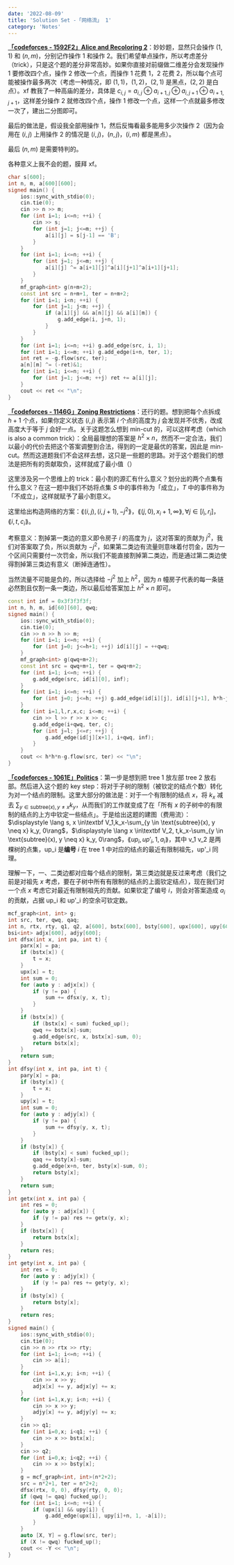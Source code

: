 ```yaml
---
date: '2022-08-09'
title: 'Solution Set -「网络流」 1'
category: 'Notes'
---
```


**[「codeforces - 1592F2」Alice and Recoloring 2](http://codeforces.com/problemset/problem/1592/F2)**：妙妙题，显然只会操作 $(1, 1)$ 和 $(n, m)$，分别记作操作 1 和操作 2。我们希望单点操作，所以考虑差分（trick），只是这个题的差分非常高妙。如果你直接对前缀做二维差分会发现操作 1 要修改四个点，操作 2 修改一个点，而操作 1 花费 $1$，2 花费 $2$，所以每个点可能被操作最多两次（考虑一种情况，即 $(1, 1)$，$(1, 2)$，$(2, 1)$ 是黑点，$(2, 2)$ 是白点）。xf 教我了一种高庙的差分，具体是 $c_{i, j} = a_{i,j} \oplus a_{i+1, j} \oplus a_{i, j+1} \oplus a_{i+1, j+1}$，这样差分操作 2 就修改四个点，操作 1 修改一个点，这样一个点就最多修改一次了，建出二分图即可。

最后的做法是，假设我全部用操作 1，然后反悔看最多能用多少次操作 2（因为会用在 $(i, j)$ 上用操作 2 的情况是 $(i, j)$，$(n, j)$，$(i, m)$ 都是黑点）。

最后 $(n, m)$ 是需要特判的。

各种意义上我不会的题，膜拜 xf。

```cpp
char s[600];
int n, m, a[600][600];
signed main() {
    ios::sync_with_stdio(0);
    cin.tie(0);
    cin >> n >> m;
    for (int i=1; i<=n; ++i) {
        cin >> s;
        for (int j=1; j<=m; ++j) {
            a[i][j] = s[j-1] == 'B';
        }
    }
    for (int i=1; i<=n; ++i) {
        for (int j=1; j<=m; ++j) {
            a[i][j] ^= a[i+1][j]^a[i][j+1]^a[i+1][j+1];
        }
    }
    mf_graph<int> g(n+m+2);
    const int src = n+m+1, ter = n+m+2;
    for (int i=1; i<n; ++i) {
        for (int j=1; j<m; ++j) {
            if (a[i][j] && a[n][j] && a[i][m]) {
                g.add_edge(i, j+n, 1);
            }
        }
    }
    for (int i=1; i<=n; ++i) g.add_edge(src, i, 1);
    for (int i=1; i<=m; ++i) g.add_edge(i+n, ter, 1);
    int ret = -g.flow(src, ter);
    a[n][m] ^= (-ret)&1;
    for (int i=1; i<=n; ++i) {
        for (int j=1; j<=m; ++j) ret += a[i][j];
    }
    cout << ret << "\n";
}
```

**[「codeforces - 1146G」Zoning Restrictions](http://codeforces.com/problemset/problem/1146/G)**：还行的题。想到把每个点拆成 $h+1$ 个点，如果你定义状态 $(i, j)$ 表示第 $i$ 个点的高度为 $j$ 会发现并不优秀，改成高度大于等于 $j$ 会好一点。关于这题怎么想到 min-cut 的，可以这样考虑（which is also a common trick）：全局最理想的答案是 $h^2 \times n$，然而不一定合法，我们以最小的代价去把这个答案调整到合法，得到的一定是最优的答案，因此是 min-cut。然而这道题我们不会这样去想，这只是一些题的思路。对于这个题我们的想法是把所有的贡献取负，这样就成了最小值（）

这里涉及另一个思维上的 trick：最小割的源汇有什么意义？划分出的两个点集有什么意义？在这一题中我们不妨将点集 $S$ 中的事件称为「成立」，$T$ 中的事件称为「不成立」，这样就赋予了最小割意义。

这里给出构造网络的方案：$\lang(i, j), (i, j+1), -j^2\rang$，$\lang (j, 0), x_i+1, \infty \rang, \forall j \in [l_i, r_i]$，$\lang i, t, c_i \rang$。

考察意义：割掉第一类边的意义即令房子 $i$ 的高度为 $j$，这对答案的贡献为 $j^2$，我们对答案取了负，所以贡献为 $-j^2$，如果第二类边有流量则意味着付罚金，因为一个区间只需要付一次罚金，所以我们不能直接割掉第二类边，而是通过第二类边使得割掉第三类边有意义（断掉连通性）。

当然流量不可能是负的，所以选择给 $-j^2$ 加上 $h^2$，因为 $n$ 幢房子代表的每一条链必然割且仅割一条一类边，所以最后给答案加上 $h^2 \times n$ 即可。

```cpp
const int inf = 0x3f3f3f3f;
int n, h, m, id[60][60], qwq;
signed main() {
    ios::sync_with_stdio(0);
    cin.tie(0);
    cin >> n >> h >> m;
    for (int i=1; i<=n; ++i) {
        for (int j=0; j<=h+1; ++j) id[i][j] = ++qwq;
    }
    mf_graph<int> g(qwq+m+2);
    const int src = qwq+m+1, ter = qwq+m+2;
    for (int i=1; i<=n; ++i) {
        g.add_edge(src, id[i][0], inf);
    }
    for (int i=1; i<=n; ++i) {
        for (int j=0; j<=h; ++j) g.add_edge(id[i][j], id[i][j+1], h*h-j*j);
    }
    for (int i=1,l,r,x,c; i<=m; ++i) {
        cin >> l >> r >> x >> c;
        g.add_edge(i+qwq, ter, c);
        for (int j=l; j<=r; ++j) {
            g.add_edge(id[j][x+1], i+qwq, inf);
        }
    }
    cout << h*h*n-g.flow(src, ter) << "\n";
}
```

**[「codeforces - 1061E」Politics](http://codeforces.com/problemset/problem/1061/E)**：第一步是想到把 tree 1 放左部 tree 2 放右部。然后进入这个题的 key step：将对于子树的限制（被钦定的结点个数）转化为对一个结点的限制。这里大部分的做法是：对于一个有限制的结点 $x$，将 $k_x$ 减去 $\displaystyle \sum_{y \in \text{subtree}(x), y \neq x} k_y$，从而我们的工作就变成了在「所有 $x$ 的子树中的有限制的结点的上方中钦定一些结点」。于是给出这题的建图（费用流）：$\displaystyle \lang s, x \in\textbf V_1,k_x-\sum_{y \in \text{subtree}(x), y \neq x} k_y, 0\rang$，$\displaystyle \lang x \in\textbf V_2, t,k_x-\sum_{y \in \text{subtree}(x), y \neq x} k_y, 0\rang$，$\lang up_i, up'_i, 1, a_i\rang$，其中 v_1 v_2 是两棵树的点集，up_i 是**编号** $i$ 在 tree 1 中对应的结点的最近有限制祖先，up'_i 同理。

理解一下，一、二类边都对应每个结点的限制，第三类边就是反过来考虑（我们之前是对祖先 $x$ 考虑，要在子树中所有有限制的结点的上面钦定结点），现在我们对一个点 $x$ 考虑它对最近有限制祖先的贡献。如果钦定了编号 $i$，则会对答案造成 $a_i$ 的贡献，占据 up_i 和 up'_i 的空余可钦定数。

```cpp
mcf_graph<int, int> g;
int src, ter, qwq, qaq;
int n, rtx, rty, q1, q2, a[600], bstx[600], bsty[600], upx[600], upy[600], parx[600], pary[600];
bsi<int> adjx[600], adjy[600];
int dfsx(int x, int pa, int t) {
    parx[x] = pa;
    if (bstx[x]) {
        t = x;
    }
    upx[x] = t;
    int sum = 0;
    for (auto y : adjx[x]) {
        if (y != pa) {
            sum += dfsx(y, x, t);
        }
    }
    if (bstx[x]) {
        if (bstx[x] < sum) fucked_up();
        qwq += bstx[x]-sum;
        g.add_edge(src, x, bstx[x]-sum, 0);
        return bstx[x];
    }
    return sum;
}
int dfsy(int x, int pa, int t) {
    pary[x] = pa;
    if (bsty[x]) {
        t = x;
    }
    upy[x] = t;
    int sum = 0;
    for (auto y : adjy[x]) {
        if (y != pa) {
            sum += dfsy(y, x, t);
        }
    }
    if (bsty[x]) {
        if (bsty[x] < sum) fucked_up();
        qaq += bsty[x]-sum;
        g.add_edge(x+n, ter, bsty[x]-sum, 0);
        return bsty[x];
    }
    return sum;
}
int getx(int x, int pa) {
    int res = 0;
    for (auto y : adjx[x]) {
        if (y != pa) res += getx(y, x);
    }
    if (bstx[x]) {
        return bstx[x];
    }
    return res;
}
int gety(int x, int pa) {
    int res = 0;
    for (auto y : adjy[x]) {
        if (y != pa) res += gety(y, x);
    }
    if (bsty[x]) {
        return bsty[x];
    }
    return res;
}
signed main() {
    ios::sync_with_stdio(0);
    cin.tie(0);
    cin >> n >> rtx >> rty;
    for (int i=1; i<=n; ++i) {
        cin >> a[i];
    }
    for (int i=1,x,y; i<n; ++i) {
        cin >> x >> y;
        adjx[x] += y, adjx[y] += x;
    }
    for (int i=1,x,y; i<n; ++i) {
        cin >> x >> y;
        adjy[x] += y, adjy[y] += x;
    }
    cin >> q1;
    for (int i=0,x; i<q1; ++i) {
        cin >> x >> bstx[x];
    }
    cin >> q2;
    for (int i=0,x; i<q2; ++i) {
        cin >> x >> bsty[x];
    }
    g = mcf_graph<int, int>(n*2+2);
    src = n*2+1, ter = n*2+2;
    dfsx(rtx, 0, 0), dfsy(rty, 0, 0);
    if (qwq != qaq) fucked_up();
    for (int i=1; i<=n; ++i) {
        if (upx[i] && upy[i]) {
            g.add_edge(upx[i], upy[i]+n, 1, -a[i]);
        }
    }
    auto [X, Y] = g.flow(src, ter);
    if (X != qwq) fucked_up();
    cout << -Y << "\n";
}
```